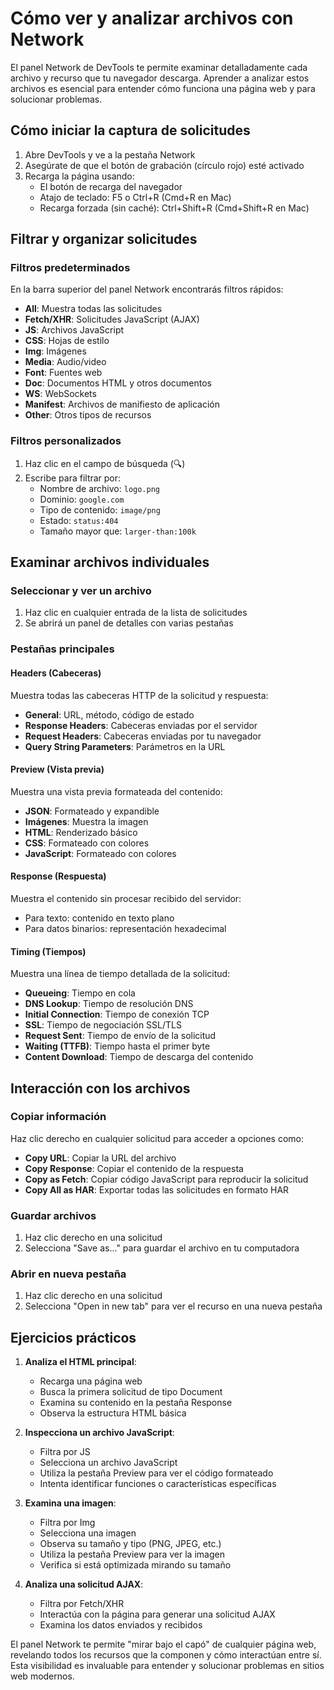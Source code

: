 # Cómo ver y analizar archivos con Network

El panel Network de DevTools te permite examinar detalladamente cada archivo y recurso que tu navegador descarga. Aprender a analizar estos archivos es esencial para entender cómo funciona una página web y para solucionar problemas.

## Cómo iniciar la captura de solicitudes

1. Abre DevTools y ve a la pestaña Network
2. Asegúrate de que el botón de grabación (círculo rojo) esté activado
3. Recarga la página usando:
   - El botón de recarga del navegador
   - Atajo de teclado: F5 o Ctrl+R (Cmd+R en Mac)
   - Recarga forzada (sin caché): Ctrl+Shift+R (Cmd+Shift+R en Mac)

## Filtrar y organizar solicitudes

### Filtros predeterminados

En la barra superior del panel Network encontrarás filtros rápidos:

- **All**: Muestra todas las solicitudes
- **Fetch/XHR**: Solicitudes JavaScript (AJAX)
- **JS**: Archivos JavaScript
- **CSS**: Hojas de estilo
- **Img**: Imágenes
- **Media**: Audio/video
- **Font**: Fuentes web
- **Doc**: Documentos HTML y otros documentos
- **WS**: WebSockets
- **Manifest**: Archivos de manifiesto de aplicación
- **Other**: Otros tipos de recursos

### Filtros personalizados

1. Haz clic en el campo de búsqueda (🔍)
2. Escribe para filtrar por:
   - Nombre de archivo: `logo.png`
   - Dominio: `google.com`
   - Tipo de contenido: `image/png`
   - Estado: `status:404`
   - Tamaño mayor que: `larger-than:100k`

## Examinar archivos individuales

### Seleccionar y ver un archivo

1. Haz clic en cualquier entrada de la lista de solicitudes
2. Se abrirá un panel de detalles con varias pestañas

### Pestañas principales

#### Headers (Cabeceras)

Muestra todas las cabeceras HTTP de la solicitud y respuesta:

- **General**: URL, método, código de estado
- **Response Headers**: Cabeceras enviadas por el servidor
- **Request Headers**: Cabeceras enviadas por tu navegador
- **Query String Parameters**: Parámetros en la URL

#### Preview (Vista previa)

Muestra una vista previa formateada del contenido:
- **JSON**: Formateado y expandible
- **Imágenes**: Muestra la imagen
- **HTML**: Renderizado básico
- **CSS**: Formateado con colores
- **JavaScript**: Formateado con colores

#### Response (Respuesta)

Muestra el contenido sin procesar recibido del servidor:
- Para texto: contenido en texto plano
- Para datos binarios: representación hexadecimal

#### Timing (Tiempos)

Muestra una línea de tiempo detallada de la solicitud:
- **Queueing**: Tiempo en cola
- **DNS Lookup**: Tiempo de resolución DNS
- **Initial Connection**: Tiempo de conexión TCP
- **SSL**: Tiempo de negociación SSL/TLS
- **Request Sent**: Tiempo de envío de la solicitud
- **Waiting (TTFB)**: Tiempo hasta el primer byte
- **Content Download**: Tiempo de descarga del contenido

## Interacción con los archivos

### Copiar información

Haz clic derecho en cualquier solicitud para acceder a opciones como:
- **Copy URL**: Copiar la URL del archivo
- **Copy Response**: Copiar el contenido de la respuesta
- **Copy as Fetch**: Copiar código JavaScript para reproducir la solicitud
- **Copy All as HAR**: Exportar todas las solicitudes en formato HAR

### Guardar archivos

1. Haz clic derecho en una solicitud
2. Selecciona "Save as..." para guardar el archivo en tu computadora

### Abrir en nueva pestaña

1. Haz clic derecho en una solicitud
2. Selecciona "Open in new tab" para ver el recurso en una nueva pestaña

## Ejercicios prácticos

1. **Analiza el HTML principal**:
   - Recarga una página web
   - Busca la primera solicitud de tipo Document
   - Examina su contenido en la pestaña Response
   - Observa la estructura HTML básica

2. **Inspecciona un archivo JavaScript**:
   - Filtra por JS
   - Selecciona un archivo JavaScript
   - Utiliza la pestaña Preview para ver el código formateado
   - Intenta identificar funciones o características específicas

3. **Examina una imagen**:
   - Filtra por Img
   - Selecciona una imagen
   - Observa su tamaño y tipo (PNG, JPEG, etc.)
   - Utiliza la pestaña Preview para ver la imagen
   - Verifica si está optimizada mirando su tamaño

4. **Analiza una solicitud AJAX**:
   - Filtra por Fetch/XHR
   - Interactúa con la página para generar una solicitud AJAX
   - Examina los datos enviados y recibidos

El panel Network te permite "mirar bajo el capó" de cualquier página web, revelando todos los recursos que la componen y cómo interactúan entre sí. Esta visibilidad es invaluable para entender y solucionar problemas en sitios web modernos.
